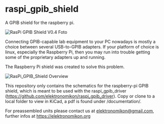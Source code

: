 # raspi_gpib_shield
A GPIB shield for the raspberry pi.

![RasPi GPIB Shield V0.4 Foto](https://github.com/elektronomikon/raspi_gpib_shield/raw/master/Documentation/RasPi%20GPIB%20Shield%20V0.4.jpg)

Connecting GPIB-capable lab equipment to your PC nowadays is mostly a choice between several USB-to-GPIB adapters. If your platform of choice is linux, especially the Raspberry Pi, then you may run into trouble getting some of the proprietary adapters up and running.

The Raspberry Pi shield was created to solve this problem.

![RasPi_GPIB_Shield Overview](http://elektronomikon.org/wp-content/uploads/2017/04/Blockdiagramm-Uebersicht.png)

This repository only contains the schematics for the raspberry-pi GPIB shield, which is meant to be used with the raspi_gpib_driver (https://github.com/elektronomikon/raspi_gpib_driver).
Copy or clone to a local folder to view in KiCad, a pdf is found under /documentation/.

For preassembled units please contact us at elektronomikon@gmail.com, further infos at https://elektronomikon.org
